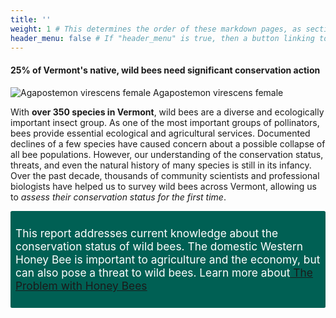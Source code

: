 ```yaml
---
title: ''
weight: 1 # This determines the order of these markdown pages, as sections, in the Hugo-scroll display
header_menu: false # If "header_menu" is true, then a button linking to this section will be placed into the header menu at the top of the homepage.
---
```

<style>
.bootstrapColumnTitle {
  font-weight: bold;
  text-align: center;
  padding: 20px;
}
.bootstrapColumnImage {
  width: 100%;
  min-height: 50%;
}
.post-content img {
  margin: 0 0 0 0;
  max-width: 100%;
}
</style>

<div class="lead">
  <h4> 25% of Vermont's native, wild bees need significant conservation action </h4>
</div>

<div class="row">
  <div class="col-lg-6">
    <img src="https://stateofbees.vtatlasoflife.org/images/Agapostemon virescens female.jpg"  alt="Agapostemon virescens female" title="Agapostemon virescens female">
    <label class="image-caption">Agapostemon virescens female</label>
  </div>

  <div class="col-lg-6">
    <p>
    With <b>over 350 species in Vermont</b>, wild bees are a diverse and ecologically important insect group. As one of the most important groups of pollinators, bees provide essential ecological and agricultural services. Documented declines of a few species have caused concern about a possible collapse of all bee populations. However, our understanding of the conservation status, threats, and even the natural history of many species is still in its infancy. Over the past decade, thousands of community scientists and professional biologists have helped us to survey wild bees across Vermont, allowing us to <i>assess their conservation status for the first time</i>.
    </p>
    <div style="padding: 8px; background-color: rgb(0, 96, 84); border-radius: 2.5px 2.5px 2.5px 2.5px;">
      <p style="font-size: 13pt; color: white">This report addresses current knowledge about the conservation status of wild bees. The domestic Western Honey Bee is important to agriculture and the economy, but can also pose a threat to wild bees. Learn more about<a href="https://www.scientificamerican.com/article/the-problem-with-honey-bees/" target="blank_"><u> The Problem with Honey Bees</u></a>
      </p>
    </div>
  </div>
</div>
